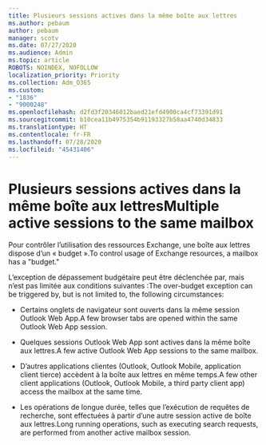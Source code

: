 ```yaml
---
title: Plusieurs sessions actives dans la même boîte aux lettres
ms.author: pebaum
author: pebaum
manager: scotv
ms.date: 07/27/2020
ms.audience: Admin
ms.topic: article
ROBOTS: NOINDEX, NOFOLLOW
localization_priority: Priority
ms.collection: Adm_O365
ms.custom:
- "1836"
- "9000248"
ms.openlocfilehash: d2fd3f20346012baed21efd4900ca4cf73391d91
ms.sourcegitcommit: b10cea11b4975354b91193327b58aa4740d34833
ms.translationtype: HT
ms.contentlocale: fr-FR
ms.lasthandoff: 07/28/2020
ms.locfileid: "45431406"
---
```

# <a name="multiple-active-sessions-to-the-same-mailbox"></a><span data-ttu-id="05863-102">Plusieurs sessions actives dans la même boîte aux lettres</span><span class="sxs-lookup"><span data-stu-id="05863-102">Multiple active sessions to the same mailbox</span></span>

<span data-ttu-id="05863-103">Pour contrôler l’utilisation des ressources Exchange, une boîte aux lettres dispose d’un « budget ».</span><span class="sxs-lookup"><span data-stu-id="05863-103">To control usage of Exchange resources, a mailbox has a "budget."</span></span>

<span data-ttu-id="05863-104">L’exception de dépassement budgétaire peut être déclenchée par, mais n’est pas limitée aux conditions suivantes :</span><span class="sxs-lookup"><span data-stu-id="05863-104">The over-budget exception can be triggered by, but is not limited to, the following circumstances:</span></span>

- <span data-ttu-id="05863-105">Certains onglets de navigateur sont ouverts dans la même session Outlook Web App.</span><span class="sxs-lookup"><span data-stu-id="05863-105">A few browser tabs are opened within the same Outlook Web App session.</span></span>

- <span data-ttu-id="05863-106">Quelques sessions Outlook Web App sont actives dans la même boîte aux lettres.</span><span class="sxs-lookup"><span data-stu-id="05863-106">A few active Outlook Web App sessions to the same mailbox.</span></span>

- <span data-ttu-id="05863-107">D’autres applications clientes (Outlook, Outlook Mobile, application client tierce) accèdent à la boîte aux lettres en même temps.</span><span class="sxs-lookup"><span data-stu-id="05863-107">A few other client applications (Outlook, Outlook Mobile, a third party client app) access the mailbox at the same time.</span></span>

- <span data-ttu-id="05863-108">Les opérations de longue durée, telles que l’exécution de requêtes de recherche, sont effectuées à partir d’une autre session active de boîte aux lettres.</span><span class="sxs-lookup"><span data-stu-id="05863-108">Long running operations, such as executing search requests, are performed from another active mailbox session.</span></span>

